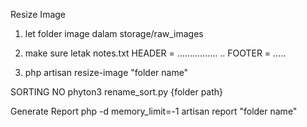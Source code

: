 Resize Image
1. let folder image dalam storage/raw_images
2. make sure letak notes.txt 
HEADER = ................ ..
FOOTER = .....

3. php artisan resize-image "folder name"

SORTING NO
phyton3 rename_sort.py {folder path}

Generate Report
php -d memory_limit=-1 artisan report "folder name"

